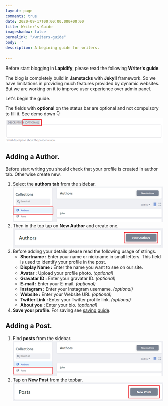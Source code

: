 ```yaml
---
layout: page
comments: true
date: 2020-09-17T00:00:00.000+00:00
title: Writer's Guide
imageshadow: false
permalink: "/writers-guide"
body: ''
description: A begining guide for writers.

---
```

Before start blogging in **Lapidify**, please read the following **Writer's guide**.

The blog is completely build in **Jamstacks** with **Jekyll** framework. So we have limitations in providing much features provided by dynamic websites. But we are working on it to improve user experience over admin panel.

Let's begin the guide.

The fields with **optional** on the status bar are optional and not compulsory to fill it. See demo down 👇![optional image](/uploads/tempsnip.png "Optional")

## **Adding a Author.**

Before start writing you should check that your profile is created in author tab. Otherwise create new.

1. Select the **authors tab** from the sidebar.**![](/uploads/tempsnip1-1.png)**
2. Then in the top tap on **New Author** and create one.![](/uploads/tempsnip2.png)
3. Before adding your details please read the following usage of strings.
   * **Shortname :** Enter your name or nickname in small letters. This field is used to identify your profile in the post.
   * **Display Name :** Enter the name you want to see on our site.
   * **Avatar :** Upload your profile photo. _(optional)_
   * **Gravatar ID :** Enter your gravatar ID. _(optional)_
   * **E-mail :** Enter your E-mail. _(optional)_
   * **Instagram :** Enter your Instagram username. _(optional)_
   * **Website :** Enter your Website URL _(optional)_
   * **Twitter Link :** Enter your Twitter profile link. _(optional)_
   * **About you :** Enter your bio. _(optional)_
4. **Save your profile**. For saving see [saving guide](#saving-guide "saving guide").

## **Adding a Post.**

1. Find **posts** from the sidebar.![](/uploads/tempsnip3-1.png)
2. Tap on **New Post** from the topbar.![](/uploads/tempsnip4.png)